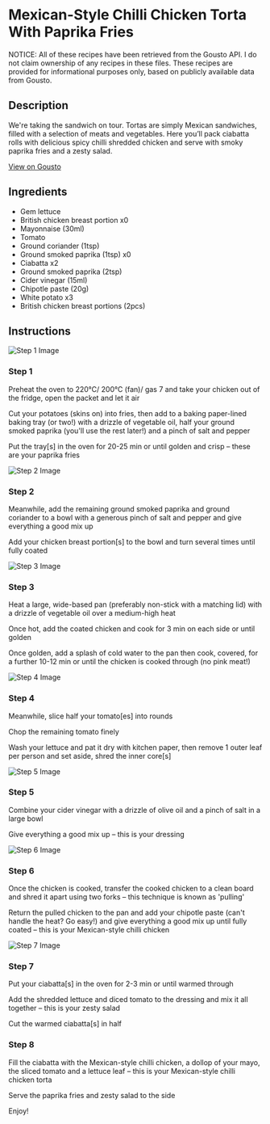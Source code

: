 # Mexican-Style Chilli Chicken Torta With Paprika Fries

NOTICE: All of these recipes have been retrieved from the Gousto API. I do not claim ownership of any recipes in these files. These recipes are provided for informational purposes only, based on publicly available data from Gousto.

## Description

We're taking the sandwich on tour. Tortas are simply Mexican sandwiches, filled with a selection of meats and vegetables. Here you’ll pack ciabatta rolls with delicious spicy chilli shredded chicken and serve with smoky paprika fries and a zesty salad.  

[View on Gousto](https://www.gousto.co.uk/recipes/cookbook/mexican-chilli-chicken-torta-paprika-fries)

## Ingredients

- Gem lettuce
- British chicken breast portion x0
- Mayonnaise (30ml)
- Tomato
- Ground coriander (1tsp)
- Ground smoked paprika (1tsp) x0
- Ciabatta x2
- Ground smoked paprika (2tsp)
- Cider vinegar (15ml)
- Chipotle paste (20g)
- White potato x3
- British chicken breast portions (2pcs)

## Instructions

![Step 1 Image](https://production-media.gousto.co.uk/cms/recipe-step-image/1252.-step-1-x200.jpg)

### Step 1

Preheat the oven to 220°C/ 200°C (fan)/ gas 7 and take your chicken out of the fridge, open the packet and let it air

Cut your potatoes (skins on) into fries, then add to a baking paper-lined baking tray (or two!) with a drizzle of vegetable oil, half your ground smoked paprika (you'll use the rest later!) and a pinch of salt and pepper

Put the tray[s] in the oven for 20-25 min or until golden and crisp – these are your paprika fries

![Step 2 Image](https://production-media.gousto.co.uk/cms/recipe-step-image/Step-2-copy-3-1687261904535-x200.jpg)

### Step 2

Meanwhile, add the remaining ground smoked paprika and ground coriander to a bowl with a generous pinch of salt and pepper and give everything a good mix up

Add your chicken breast portion[s] to the bowl and turn several times until fully coated

![Step 3 Image](https://production-media.gousto.co.uk/cms/recipe-step-image/Step-3-copy-1687261911214-x200.jpg)

### Step 3

Heat a large, wide-based pan (preferably non-stick with a matching lid) with a drizzle of vegetable oil over a medium-high heat

Once hot, add the coated chicken and cook for 3 min on each side or until golden

Once golden, add a splash of cold water to the pan then cook, covered, for a further 10-12 min or until the chicken is cooked through (no pink meat!)

![Step 4 Image](https://production-media.gousto.co.uk/cms/recipe-step-image/Step-4-copy-2-1687261931447-x200.jpg)

### Step 4

Meanwhile, slice half your tomato[es] into rounds

Chop the remaining tomato finely

Wash your lettuce and pat it dry with kitchen paper, then remove 1 outer leaf per person and set aside, shred the inner core[s]

![Step 5 Image](https://production-media.gousto.co.uk/cms/recipe-step-image/Step-5-copy-2-1687261937414-x200.jpg)

### Step 5

Combine your cider vinegar with a drizzle of<span class="text-danger"> </span>olive oil and a pinch of salt in a large bowl

Give everything a good mix up – this is your dressing

![Step 6 Image](https://production-media.gousto.co.uk/cms/recipe-step-image/Step-6-copy-2-1687261941778-x200.jpg)

### Step 6

Once the chicken is cooked, transfer the cooked chicken to a clean board and shred it apart using two forks – this technique is known as 'pulling'

Return the pulled chicken to the pan and add your chipotle paste (can't handle the heat? Go easy!) and give everything a good mix up until fully coated – this is your Mexican-style chilli chicken

![Step 7 Image](https://production-media.gousto.co.uk/cms/recipe-step-image/Step-7-copy-2-1687261952704-x200.jpg)

### Step 7

Put your ciabatta[s] in the oven for 2-3 min or until warmed through

Add the shredded lettuce and diced tomato to the dressing and mix it all together – this is your zesty salad

Cut the warmed ciabatta[s] in half

### Step 8

Fill the ciabatta with the Mexican-style chilli chicken, a dollop of your mayo, the sliced tomato and a lettuce leaf – this is your Mexican-style chilli chicken torta

Serve the paprika fries and zesty salad to the side

Enjoy!

